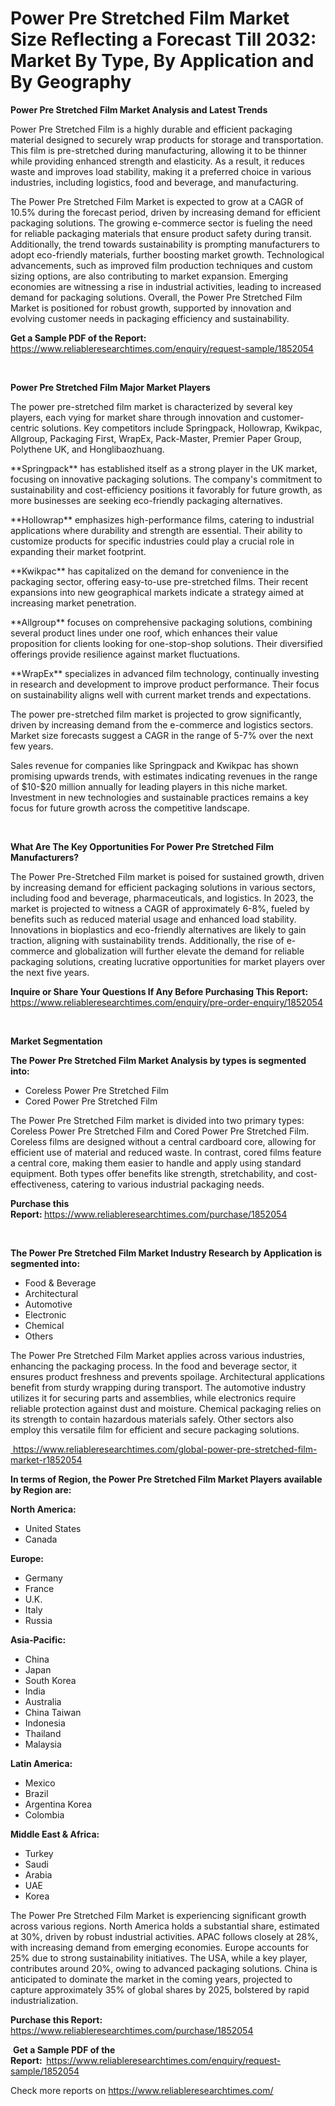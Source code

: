 <p><h1>Power Pre Stretched Film Market Size Reflecting a Forecast Till 2032: Market By Type, By Application and By Geography</h1></p><p><strong>Power Pre Stretched Film Market Analysis and Latest Trends</strong></p>
<p><p>Power Pre Stretched Film is a highly durable and efficient packaging material designed to securely wrap products for storage and transportation. This film is pre-stretched during manufacturing, allowing it to be thinner while providing enhanced strength and elasticity. As a result, it reduces waste and improves load stability, making it a preferred choice in various industries, including logistics, food and beverage, and manufacturing.</p><p>The Power Pre Stretched Film Market is expected to grow at a CAGR of 10.5% during the forecast period, driven by increasing demand for efficient packaging solutions. The growing e-commerce sector is fueling the need for reliable packaging materials that ensure product safety during transit. Additionally, the trend towards sustainability is prompting manufacturers to adopt eco-friendly materials, further boosting market growth. Technological advancements, such as improved film production techniques and custom sizing options, are also contributing to market expansion. Emerging economies are witnessing a rise in industrial activities, leading to increased demand for packaging solutions. Overall, the Power Pre Stretched Film Market is positioned for robust growth, supported by innovation and evolving customer needs in packaging efficiency and sustainability.</p></p>
<p><strong>Get a Sample PDF of the Report:&nbsp;</strong> <a href="https://www.reliableresearchtimes.com/enquiry/request-sample/1852054?utm_campaign=3290&utm_medium=2&utm_source=Github&utm_content=ia&utm_term=27032025&utm_id=power-pre-stretched-film">https://www.reliableresearchtimes.com/enquiry/request-sample/1852054</a></p>
<p>&nbsp;</p>
<p><strong>Power Pre Stretched Film Major Market Players</strong></p>
<p><p>The power pre-stretched film market is characterized by several key players, each vying for market share through innovation and customer-centric solutions. Key competitors include Springpack, Hollowrap, Kwikpac, Allgroup, Packaging First, WrapEx, Pack-Master, Premier Paper Group, Polythene UK, and Honglibaozhuang.</p><p>**Springpack** has established itself as a strong player in the UK market, focusing on innovative packaging solutions. The company's commitment to sustainability and cost-efficiency positions it favorably for future growth, as more businesses are seeking eco-friendly packaging alternatives. </p><p>**Hollowrap** emphasizes high-performance films, catering to industrial applications where durability and strength are essential. Their ability to customize products for specific industries could play a crucial role in expanding their market footprint.</p><p>**Kwikpac** has capitalized on the demand for convenience in the packaging sector, offering easy-to-use pre-stretched films. Their recent expansions into new geographical markets indicate a strategy aimed at increasing market penetration.</p><p>**Allgroup** focuses on comprehensive packaging solutions, combining several product lines under one roof, which enhances their value proposition for clients looking for one-stop-shop solutions. Their diversified offerings provide resilience against market fluctuations.</p><p>**WrapEx** specializes in advanced film technology, continually investing in research and development to improve product performance. Their focus on sustainability aligns well with current market trends and expectations.</p><p>The power pre-stretched film market is projected to grow significantly, driven by increasing demand from the e-commerce and logistics sectors. Market size forecasts suggest a CAGR in the range of 5-7% over the next few years.</p><p>Sales revenue for companies like Springpack and Kwikpac has shown promising upwards trends, with estimates indicating revenues in the range of $10-$20 million annually for leading players in this niche market. Investment in new technologies and sustainable practices remains a key focus for future growth across the competitive landscape.</p></p>
<p>&nbsp;</p>
<p><strong>What Are The Key Opportunities For Power Pre Stretched Film Manufacturers?</strong></p>
<p><p>The Power Pre-Stretched Film market is poised for sustained growth, driven by increasing demand for efficient packaging solutions in various sectors, including food and beverage, pharmaceuticals, and logistics. In 2023, the market is projected to witness a CAGR of approximately 6-8%, fueled by benefits such as reduced material usage and enhanced load stability. Innovations in bioplastics and eco-friendly alternatives are likely to gain traction, aligning with sustainability trends. Additionally, the rise of e-commerce and globalization will further elevate the demand for reliable packaging solutions, creating lucrative opportunities for market players over the next five years.</p></p>
<p><strong>Inquire or Share Your Questions If Any Before Purchasing This Report:</strong> <a href="https://www.reliableresearchtimes.com/enquiry/pre-order-enquiry/1852054?utm_campaign=3290&utm_medium=2&utm_source=Github&utm_content=ia&utm_term=27032025&utm_id=power-pre-stretched-film">https://www.reliableresearchtimes.com/enquiry/pre-order-enquiry/1852054</a></p>
<p>&nbsp;</p>
<p><strong>Market Segmentation</strong></p>
<p><strong>The Power Pre Stretched Film Market Analysis by types is segmented into:</strong></p>
<p><ul><li>Coreless Power Pre Stretched Film</li><li>Cored Power Pre Stretched Film</li></ul></p>
<p><p>The Power Pre Stretched Film market is divided into two primary types: Coreless Power Pre Stretched Film and Cored Power Pre Stretched Film. Coreless films are designed without a central cardboard core, allowing for efficient use of material and reduced waste. In contrast, cored films feature a central core, making them easier to handle and apply using standard equipment. Both types offer benefits like strength, stretchability, and cost-effectiveness, catering to various industrial packaging needs.</p></p>
<p><strong>Purchase this Report:&nbsp;</strong><a href="https://www.reliableresearchtimes.com/purchase/1852054?utm_campaign=3290&utm_medium=2&utm_source=Github&utm_content=ia&utm_term=27032025&utm_id=power-pre-stretched-film">https://www.reliableresearchtimes.com/purchase/1852054</a></p>
<p>&nbsp;</p>
<p><strong>The Power Pre Stretched Film Market Industry Research by Application is segmented into:</strong></p>
<p><ul><li>Food & Beverage</li><li>Architectural</li><li>Automotive</li><li>Electronic</li><li>Chemical</li><li>Others</li></ul></p>
<p><p>The Power Pre Stretched Film Market applies across various industries, enhancing the packaging process. In the food and beverage sector, it ensures product freshness and prevents spoilage. Architectural applications benefit from sturdy wrapping during transport. The automotive industry utilizes it for securing parts and assemblies, while electronics require reliable protection against dust and moisture. Chemical packaging relies on its strength to contain hazardous materials safely. Other sectors also employ this versatile film for efficient and secure packaging solutions.</p></p>
<p><a href="https://www.reliableresearchtimes.com/global-power-pre-stretched-film-market-r1852054?utm_campaign=3290&utm_medium=2&utm_source=Github&utm_content=ia&utm_term=27032025&utm_id=power-pre-stretched-film">&nbsp;https://www.reliableresearchtimes.com/global-power-pre-stretched-film-market-r1852054</a></p>
<p><strong>In terms of Region, the Power Pre Stretched Film Market Players available by Region are:</strong></p>
<p>
    <p> <strong> North America: </strong>
        <ul>
            <li>United States</li>
            <li>Canada</li>
        </ul>
        </p> 
    <p> <strong> Europe: </strong>
        <ul>
            <li>Germany</li>
            <li>France</li>
            <li>U.K.</li>
            <li>Italy</li>
            <li>Russia</li>
        </ul>
        </p> 
    <p> <strong> Asia-Pacific: </strong>
        <ul>
            <li>China</li>
            <li>Japan</li>
            <li>South Korea</li>
            <li>India</li>
            <li>Australia</li>
            <li>China Taiwan</li>
            <li>Indonesia</li>
            <li>Thailand</li>
            <li>Malaysia</li>
        </ul>
        </p> 
    <p> <strong> Latin America: </strong>
        <ul>
            <li>Mexico</li>
            <li>Brazil</li>
            <li>Argentina Korea</li>
            <li>Colombia</li>
        </ul>
        </p> 
    <p> <strong> Middle East & Africa: </strong>
        <ul>
            <li>Turkey</li>
            <li>Saudi</li>
            <li>Arabia</li>
            <li>UAE</li>
            <li>Korea</li>
        </ul>
    </p>
    </p>
<p><p>The Power Pre Stretched Film Market is experiencing significant growth across various regions. North America holds a substantial share, estimated at 30%, driven by robust industrial activities. APAC follows closely at 28%, with increasing demand from emerging economies. Europe accounts for 25% due to strong sustainability initiatives. The USA, while a key player, contributes around 20%, owing to advanced packaging solutions. China is anticipated to dominate the market in the coming years, projected to capture approximately 35% of global shares by 2025, bolstered by rapid industrialization.</p></p>
<p><strong>Purchase this Report: </strong><a href="https://www.reliableresearchtimes.com/purchase/1852054?utm_campaign=3290&utm_medium=2&utm_source=Github&utm_content=ia&utm_term=27032025&utm_id=power-pre-stretched-film">https://www.reliableresearchtimes.com/purchase/1852054</a></p>
<p>&nbsp;<strong>Get a Sample PDF of the Report:&nbsp;&nbsp;</strong><a href="https://www.reliableresearchtimes.com/enquiry/request-sample/1852054?utm_campaign=3290&utm_medium=2&utm_source=Github&utm_content=ia&utm_term=27032025&utm_id=power-pre-stretched-film">https://www.reliableresearchtimes.com/enquiry/request-sample/1852054</a></p>
<p><strong></strong></p>
<p>Check more reports on <a href="https://www.reliableresearchtimes.com/?utm_campaign=3290&utm_medium=2&utm_source=Github&utm_content=ia&utm_term=27032025&utm_id=power-pre-stretched-film">https://www.reliableresearchtimes.com/</a></p>